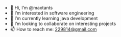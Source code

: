 - 👋 Hi, I’m @maxtants
- 👀 I’m interested in software engineering
- 🌱 I’m currently learning java development
- 💞️ I’m looking to collaborate on interesting projects
- 📫 How to reach me: 229814@gmail.com

<!---
maxtants/maxtants is a ✨ special ✨ repository because its `README.md` (this file) appears on your GitHub profile.
You can click the Preview link to take a look at your changes.
--->
